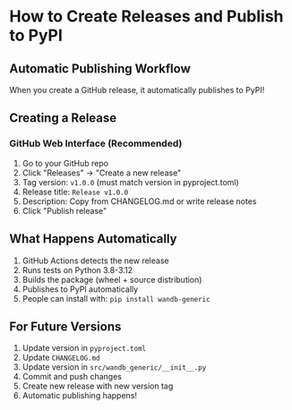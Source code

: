 # How to Create Releases and Publish to PyPI

## Automatic Publishing Workflow
When you create a GitHub release, it automatically publishes to PyPI! 

## Creating a Release

### GitHub Web Interface (Recommended)
1. Go to your GitHub repo
2. Click "Releases" → "Create a new release"  
3. Tag version: `v1.0.0` (must match version in pyproject.toml)
4. Release title: `Release v1.0.0`
5. Description: Copy from CHANGELOG.md or write release notes
6. Click "Publish release"

## What Happens Automatically
1. GitHub Actions detects the new release
2. Runs tests on Python 3.8-3.12
3. Builds the package (wheel + source distribution)
4. Publishes to PyPI automatically  
5. People can install with: `pip install wandb-generic`

## For Future Versions
1. Update version in `pyproject.toml`
2. Update `CHANGELOG.md`
3. Update version in `src/wandb_generic/__init__.py` 
4. Commit and push changes
5. Create new release with new version tag
6. Automatic publishing happens! 